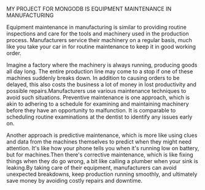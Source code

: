 MY PROJECT FOR MONGODB IS
EQUIPMENT MAINTENANCE IN MANUFACTURING

Equipment maintenance in manufacturing is similar to providing routine inspections and care for the tools and machinery used in the production process. Manufacturers service their machinery on a regular basis, much like you take your car in for routine maintenance to keep it in good working order.

Imagine a factory where the machinery is always running, producing goods all day long. The entire production line may come to a stop if one of these machines suddenly breaks down. In addition to causing orders to be delayed, this also costs the business a lot of money in lost productivity and possible repairs.Manufacturers use various maintenance techniques to avoid such situations. Preventive maintenance is one approach, which is akin to adhering to a schedule for examining and maintaining machinery before they have an opportunity to malfunction. It is comparable to scheduling routine examinations at the dentist to identify any issues early on.

Another approach is predictive maintenance, which is more like using clues and data from the machines themselves to predict when they might need attention. It's like how your phone tells you when it's running low on battery, but for machines.Then there's corrective maintenance, which is like fixing things when they do go wrong, a bit like calling a plumber when your sink is leaking.By taking care of their equipment, manufacturers can avoid unexpected breakdowns, keep production running smoothly, and ultimately save money by avoiding costly repairs and downtime.
